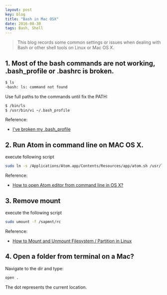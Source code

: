 ```yaml
---
layout: post
key: blog
title: "Bash in Mac OSX"
date: 2016-08-30
tags: Bash, Shell
---
```


> This blog records some common settings or issues when dealing with Bash or other shell tools on Linux or Mac OS X.

## 1. Most of the bash commands are not working, .bash_profile or .bashrc is broken.

```sh
$ ls
-bash: ls: command not found
```

Use full paths to the commands until fix the PATH:

```sh
$ /bin/ls
$ /usr/bin/vi ~/.bash_profile
```

Reference:
* [I've broken my .bash_profile](http://superuser.com/questions/170332/ive-broken-my-bash-profile)

## 2. Run Atom in command line on MAC OS X.
execute following script

```sh
sudo ln -s /Applications/Atom.app/Contents/Resources/app/atom.sh /usr/local/bin/atom
```

Reference:
* [How to open Atom editor from command line in OS X?](http://stackoverflow.com/questions/22390709/open-atom-editor-from-command-line)

## 3. Remove mount
execute the following script

```sh
sudo umount -f /sapmnt/rc
```

Reference:
* [How to Mount and Unmount Filesystem / Partition in Linux ](http://www.thegeekstuff.com/2013/01/mount-umount-examples/?utm_source=tuicool)

## 4. Open a folder from terminal on a Mac?
Navigate to the dir and type:
```sh
open .
```
The dot represents the current location.
